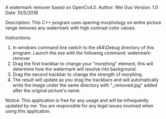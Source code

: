 A watermark remover based on OpenCv4.0.
Author: Wei Guo
Version: 1.0
Date: 10/5/2018

Description:
This C++ program uses opening morphology on entire picture range removes any watermark with high contrast color values.

Instructions:
1. In windows command line switch to the x64\Debug directory of this program. Launch the exe with the following command:
   watermark-remover <Your Input Image Directory>
2. Drag the first trackbar to change your "morphing" element, this will determine how the watermark will resolve into background.
3. Drag the second trackbar to change the strength of morphing.
4. The result will update as you drag the trackbars and will automatically write the image under the same directory with "_removed.jpg" added after the original picture's name.

Notice:
This application is free for any usage and will be infrequently updated by me. You are responsible for any legal issues involved when using this application.
